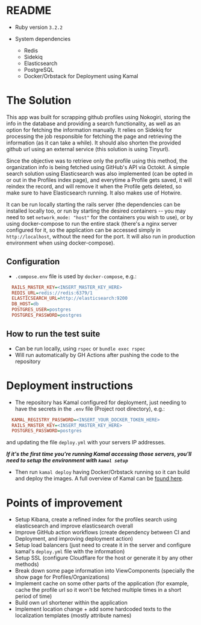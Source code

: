 # README

* Ruby version
`3.2.2`

* System dependencies
  - Redis
  - Sidekiq
  - Elasticsearch
  - PostgreSQL
  - Docker/Orbstack for Deployment using Kamal

# The Solution
This app was built for scrapping github profiles using Nokogiri, storing the info in the database and providing a search functionality, as well as an option for fetching the information manually. It relies on Sidekiq for processing the job responsible for fetching the page and retrieving the information (as it can take a while). It should also shorten the provided github url using an external service (this solution is using Tinyurl).

Since the objective was to retrieve only the profile using this method, the organization info is being fetched using GitHub's API via Octokit. A simple search solution using Elasticsearch was also implemented (can be opted in or out in the Profiles index page), and everytime a Profile gets saved, it will reindex the record, and will remove it when the Profile gets deleted, so make sure to have Elasticsearch running. It also makes use of Hotwire.

It can be run locally starting the rails server (the dependencies can be installed locally too, or run by starting the desired containers -- you may need to set `network_mode: "host"` for the containers you wish to use), or by using docker-compose to run the entire stack (there's a nginx server configured for it, so the application can be accessed simply in `http://localhost`, without the need for the port. It will also run in production environment when using docker-compose).

## Configuration
  - `.compose.env` file is used by `docker-compose`, e.g.:
  ```ini
    RAILS_MASTER_KEY=<INSERT_MASTER_KEY_HERE>
    REDIS_URL=redis://redis:6379/1
    ELASTICSEARCH_URL=http://elasticsearch:9200
    DB_HOST=db
    POSTGRES_USER=postgres
    POSTGRES_PASSWORD=postgres
  ```


## How to run the test suite
  - Can be run locally, using `rspec` or `bundle exec rspec`
  - Will run automatically by GH Actions after pushing the code to the repository

# Deployment instructions
  * The repository has Kamal configured for deployment, just needing to have the secrets in the `.env` file (Project root directory), e.g.:
  ```ini
    KAMAL_REGISTRY_PASSWORD=<INSERT_YOUR_DOCKER_TOKEN_HERE>
    RAILS_MASTER_KEY=<INSERT_MASTER_KEY_HERE>
    POSTGRES_PASSWORD=postgres
  ```

  and updating the file `deploy.yml` with your servers IP addresses.

  ***If it's the first time you're running Kamal accessing those servers, you'll need to setup the environment with `kamal setup`***
  * Then run `kamal deploy` having Docker/Orbstack running so it can build and deploy the images.
  A full overview of Kamal can be [found here](https://kamal-deploy.org/).


# Points of improvement
  - Setup Kibana, create a refined index for the profiles search using elasticsearch and improve elasticsearch overall
  - Improve GitHub action workflows (create dependency between CI and Deployment, and improving deployment action)
  - Setup load balancers (just need to create it in the server and configure kamal's `deploy.yml` file with the information)
  - Setup SSL (configure Cloudflare for the host or generate it by any other methods)
  - Break down some page information into ViewComponents (specially the show page for Profiles/Organizations)
  - Implement cache on some other parts of the application (for example, cache the profile url so it won't be fetched multiple times in a short period of time)
  - Build own url shortener within the application
  - Implement location change + add some hardcoded texts to the localization templates (mostly attribute names)